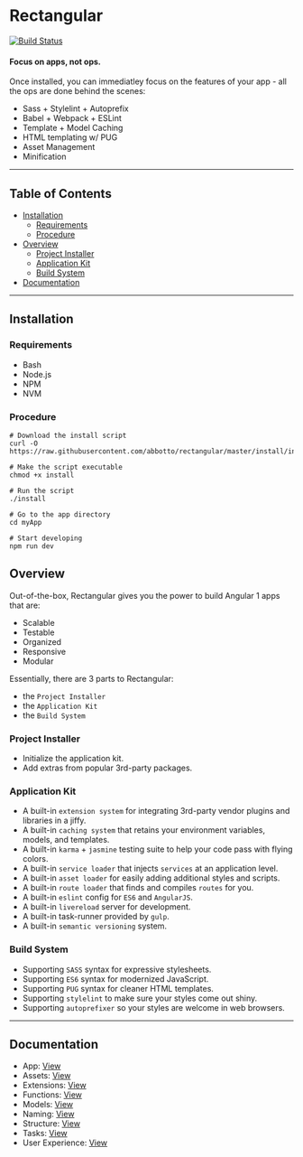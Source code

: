 # Rectangular
[![Build Status](https://travis-ci.org/abbotto/rectangular.svg?branch=master)](https://travis-ci.org/abbotto/rectangular)

#### Focus on apps, not ops.
Once installed, you can immediatley focus on the features of your app - all the ops are done behind the scenes:
- Sass + Stylelint + Autoprefix
- Babel + Webpack + ESLint
- Template + Model Caching
- HTML templating w/ PUG
- Asset Management
- Minification

---

## Table of Contents
* [Installation](#Installation)
	* [Requirements](#Requirements)
	* [Procedure](#Procedure)
* [Overview](#Overview)
	* [Project Installer](#Project-Installer)
	* [Application Kit](#ApplicationKit)
	* [Build System](#BuildSystem)
* [Documentation](#Documentation)

---

## <a name='Installation'></a>Installation

### <a name='Requirements'></a>Requirements
- Bash
- Node.js
- NPM
- NVM

### <a name='Procedure'></a>Procedure
	# Download the install script
	curl -O https://raw.githubusercontent.com/abbotto/rectangular/master/install/install
	
	# Make the script executable
	chmod +x install
	
	# Run the script
	./install
	
	# Go to the app directory
	cd myApp

	# Start developing
	npm run dev

## <a name='Overview'></a>Overview
Out-of-the-box, Rectangular gives you the power to build Angular 1 apps that are:
- Scalable
- Testable
- Organized
- Responsive
- Modular

Essentially, there are 3 parts to Rectangular:
- the `Project Installer`
- the `Application Kit`
- the `Build System`

### <a name='Project-Installer'></a>Project Installer
- Initialize the application kit.
- Add extras from popular 3rd-party packages.

### <a name='ApplicationKit'></a>Application Kit
- A built-in `extension system` for integrating 3rd-party vendor plugins and libraries in a jiffy.
- A built-in `caching system` that retains your environment variables, models, and templates.
- A built-in `karma` + `jasmine` testing suite to help your code pass with flying colors.
- A built-in `service loader` that injects `services` at an application level.
- A built-in `asset loader` for easily adding additional styles and scripts.
- A built-in `route loader` that finds and compiles `routes` for you.
- A built-in `eslint` config for `ES6` and `AngularJS`.
- A built-in `livereload` server for development.
- A built-in task-runner provided by `gulp`.
- A built-in `semantic versioning` system.

### <a name='BuildSystem'></a>Build System
- Supporting `SASS` syntax for expressive stylesheets.
- Supporting `ES6` syntax for modernized JavaScript.
- Supporting `PUG` syntax for cleaner HTML templates.
- Supporting `stylelint` to make sure your styles come out shiny.
- Supporting `autoprefixer` so your styles are welcome in web browsers.

---

## <a name='Documentation'></a>Documentation
- App:				[View](readme/app.md)
- Assets:			[View](readme/assets.md)
- Extensions:		[View](readme/extensions.md)
- Functions:		[View](readme/functions.md)
- Models:			[View](readme/models.md)
- Naming:			[View](readme/naming.md)
- Structure:		[View](readme/structure.md)
- Tasks: 			[View](readme/tasks.md)
- User Experience:	[View](readme/user-experience.md)


